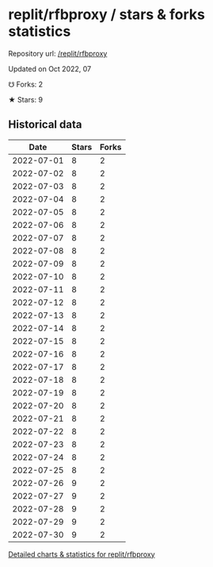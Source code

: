# replit/rfbproxy / stars & forks statistics

Repository url: [/replit/rfbproxy](https://github.com/replit/rfbproxy)

Updated on Oct 2022, 07

☋ Forks: 2

★ Stars: 9

## Historical data
| Date | Stars | Forks |
|------|-------|-------|
| 2022-07-01 | 8 | 2 | 
| 2022-07-02 | 8 | 2 | 
| 2022-07-03 | 8 | 2 | 
| 2022-07-04 | 8 | 2 | 
| 2022-07-05 | 8 | 2 | 
| 2022-07-06 | 8 | 2 | 
| 2022-07-07 | 8 | 2 | 
| 2022-07-08 | 8 | 2 | 
| 2022-07-09 | 8 | 2 | 
| 2022-07-10 | 8 | 2 | 
| 2022-07-11 | 8 | 2 | 
| 2022-07-12 | 8 | 2 | 
| 2022-07-13 | 8 | 2 | 
| 2022-07-14 | 8 | 2 | 
| 2022-07-15 | 8 | 2 | 
| 2022-07-16 | 8 | 2 | 
| 2022-07-17 | 8 | 2 | 
| 2022-07-18 | 8 | 2 | 
| 2022-07-19 | 8 | 2 | 
| 2022-07-20 | 8 | 2 | 
| 2022-07-21 | 8 | 2 | 
| 2022-07-22 | 8 | 2 | 
| 2022-07-23 | 8 | 2 | 
| 2022-07-24 | 8 | 2 | 
| 2022-07-25 | 8 | 2 | 
| 2022-07-26 | 9 | 2 | 
| 2022-07-27 | 9 | 2 | 
| 2022-07-28 | 9 | 2 | 
| 2022-07-29 | 9 | 2 | 
| 2022-07-30 | 9 | 2 | 


[Detailed charts & statistics for replit/rfbproxy](https://reviewgithub.com/rep/replit/rfbproxy)
